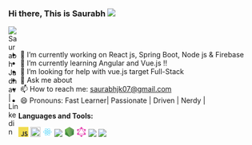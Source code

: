 ### Hi there, This is Saurabh <img src="https://media.giphy.com/media/hvRJCLFzcasrR4ia7z/giphy.gif" width="25px">

<a href="www.linkedin.com/in/saurabh-jadhav-961917121">
  <img align="left" alt="Saurabh Jadhav | Linkedin" width="20px" src="https://raw.githubusercontent.com/Saurabh07Jadhav/Saurabh07Jadhav/master/assets/linkedin.svg" />
</a>



<br />
<br />

- 🔭 I’m currently working on React js, Spring Boot, Node js & Firebase 
- 🌱 I’m currently learning Angular and Vue.js !!
- 🤔 I’m looking for help with vue.js target Full-Stack
- 💬 Ask me about 
- 📫 How to reach me: [saurabhjk07@gmail.com](mailto:saurabhjk07@gmail.com)
- 😄 Pronouns: Fast Learner| Passionate | Driven | Nerdy | 


**Languages and Tools:**  

<code><img height="20" src="https://raw.githubusercontent.com/github/explore/80688e429a7d4ef2fca1e82350fe8e3517d3494d/topics/javascript/javascript.png"></code>
<code><img height="20" width="20" src="https://raw.githubusercontent.com/Saurabh07Jadhav/Saurabh07Jadhav/master/assets/tailwindcss.svg"></code>
<code><img height="20" src="https://raw.githubusercontent.com/github/explore/80688e429a7d4ef2fca1e82350fe8e3517d3494d/topics/react/react.png"></code>
<code><img height="20" src="https://raw.githubusercontent.com/Saurabh07Jadhav/Saurabh07Jadhav/master/assets/deno.svg"></code>
<code><img height="20" src="https://raw.githubusercontent.com/github/explore/80688e429a7d4ef2fca1e82350fe8e3517d3494d/topics/nodejs/nodejs.png"></code>
<code><img height="20" src="https://raw.githubusercontent.com/github/explore/5c058a388828bb5fde0bcafd4bc867b5bb3f26f3/topics/graphql/graphql.png"></code>
<code><img height="20" src="https://raw.githubusercontent.com/Saurabh07Jadhav/Saurabh07Jadhav/master/assets/java.svg"></code>
<code><img height="20" src="https://raw.githubusercontent.com/Saurabh07Jadhav/Saurabh07Jadhav/master/assets/figma.svg"></code>

